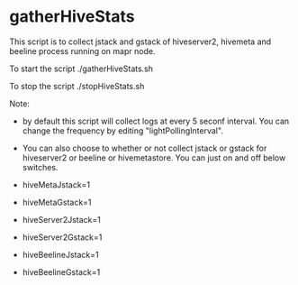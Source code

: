 # gatherHiveStats
This script is to collect jstack and gstack of hiveserver2, hivemeta and beeline process running on mapr node.


To start the script 
./gatherHiveStats.sh


To stop the script
./stopHiveStats.sh


Note: 
- by default this script will collect logs at every 5 seconf interval.  You can change the frequency by editing "lightPollingInterval".
- You can also choose to whether or not collect jstack or gstack for hiveserver2 or beeline or hivemetastore.  You can just on and off below switches.

- hiveMetaJstack=1
- hiveMetaGstack=1
- hiveServer2Jstack=1
- hiveServer2Gstack=1
- hiveBeelineJstack=1
- hiveBeelineGstack=1

